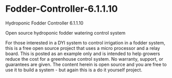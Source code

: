 # Fodder-Controller-6.1.1.10
Hydroponic Fodder Controller 6.1.1.10

Open source hydroponic fodder watering control system

For those interested in a DYI system to control irrigation in a fodder system, this is a free open source project that uses a micro processor and a relay board. This is posted as an example only and is intended to help growers reduce the cost for a greenhouse control system. No warranty, support, or guarantees are given. The content herein is open source and you are free to use it to build a system - but again this is a do it yourself project.
